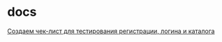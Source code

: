 # docs

[Создаем чек-лист для тестирования регистрации, логина и каталога](https://docs.google.com/spreadsheets/d/1CTOWWjcKTxDDIW2rf2U9MSFTCUS388HzPwVZkdBlGm4/edit?gid=0#gid=0)

